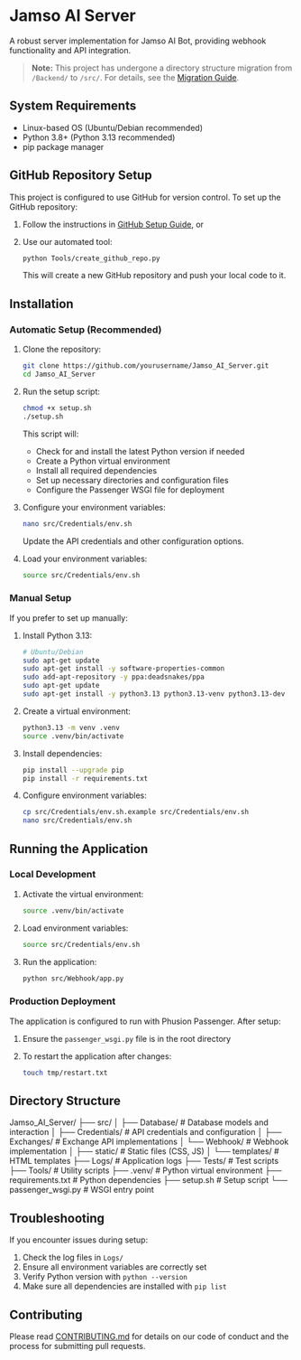 # Jamso AI Server

A robust server implementation for Jamso AI Bot, providing webhook functionality and API integration.

> **Note:** This project has undergone a directory structure migration from `/Backend/` to `/src/`. For details, see the [Migration Guide](Docs/Migration_Guide.md).

## System Requirements

- Linux-based OS (Ubuntu/Debian recommended)
- Python 3.8+ (Python 3.13 recommended)
- pip package manager

## GitHub Repository Setup

This project is configured to use GitHub for version control. To set up the GitHub repository:

1. Follow the instructions in [GitHub Setup Guide](Docs/GitHub_Setup_Guide.md), or
2. Use our automated tool:

   ```bash
   python Tools/create_github_repo.py
   ```

   This will create a new GitHub repository and push your local code to it.

## Installation

### Automatic Setup (Recommended)

1. Clone the repository:

   ```bash
   git clone https://github.com/yourusername/Jamso_AI_Server.git
   cd Jamso_AI_Server
   ```

2. Run the setup script:

   ```bash
   chmod +x setup.sh
   ./setup.sh
   ```

   This script will:
   - Check for and install the latest Python version if needed
   - Create a Python virtual environment
   - Install all required dependencies
   - Set up necessary directories and configuration files
   - Configure the Passenger WSGI file for deployment

3. Configure your environment variables:

   ```bash
   nano src/Credentials/env.sh
   ```

   Update the API credentials and other configuration options.

4. Load your environment variables:

   ```bash
   source src/Credentials/env.sh
   ```

### Manual Setup

If you prefer to set up manually:

1. Install Python 3.13:

   ```bash
   # Ubuntu/Debian
   sudo apt-get update
   sudo apt-get install -y software-properties-common
   sudo add-apt-repository -y ppa:deadsnakes/ppa
   sudo apt-get update
   sudo apt-get install -y python3.13 python3.13-venv python3.13-dev
   ```

2. Create a virtual environment:

   ```bash
   python3.13 -m venv .venv
   source .venv/bin/activate
   ```

3. Install dependencies:

   ```bash
   pip install --upgrade pip
   pip install -r requirements.txt
   ```

4. Configure environment variables:

   ```bash
   cp src/Credentials/env.sh.example src/Credentials/env.sh
   nano src/Credentials/env.sh
   ```

## Running the Application

### Local Development

1. Activate the virtual environment:

   ```bash
   source .venv/bin/activate
   ```

2. Load environment variables:

   ```bash
   source src/Credentials/env.sh
   ```

3. Run the application:

   ```bash
   python src/Webhook/app.py
   ```

### Production Deployment

The application is configured to run with Phusion Passenger. After setup:

1. Ensure the `passenger_wsgi.py` file is in the root directory
2. To restart the application after changes:

   ```bash
   touch tmp/restart.txt
   ```

## Directory Structure

Jamso_AI_Server/
├── src/
│   ├── Database/       # Database models and interaction
│   ├── Credentials/    # API credentials and configuration
│   ├── Exchanges/      # Exchange API implementations
│   └── Webhook/        # Webhook implementation
│       ├── static/     # Static files (CSS, JS)
│       └── templates/  # HTML templates
├── Logs/               # Application logs
├── Tests/              # Test scripts
├── Tools/              # Utility scripts
├── .venv/              # Python virtual environment
├── requirements.txt    # Python dependencies
├── setup.sh            # Setup script
└── passenger_wsgi.py   # WSGI entry point

## Troubleshooting

If you encounter issues during setup:

1. Check the log files in `Logs/`
2. Ensure all environment variables are correctly set
3. Verify Python version with `python --version`
4. Make sure all dependencies are installed with `pip list`

## Contributing

Please read [CONTRIBUTING.md](CONTRIBUTING.md) for details on our code of conduct and the process for submitting pull requests.
